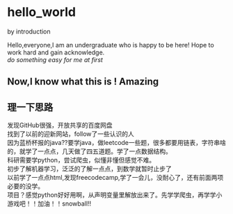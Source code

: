 # hello_world
by introduction

Hello,everyone,I am an undergraduate who is happy to be here!
Hope to work hard and gain acknowledge.<br/>
*do something easy for me at first*
## Now,I know what this is ! Amazing
## 理一下思路
发现GitHub很强，开放共享的百度网盘<br/>
找到了以前的迎新网站，follow了一些认识的人<br/>
因为蓝桥杯报的java??要学java，做leetcode一些题，很多都要用链表，字符串啥的，就学了一点点，几天做了四五道题。学了一点数据结构。<br/>
科研需要学python，尝试爬虫，似懂非懂但感觉不难。<br/>
初步了解机器学习，泛泛的了解一点点，到数学就暂时止步了<br/>
以前学了一点点html,发现freecodecamp,学了一会儿，没耐心了，还有前面两项必要的没学。<br/>
项目？感觉python好好用啊，从声明变量里解放出来了。先学学爬虫，再学学小游戏吧！！加油！！snowball!!
